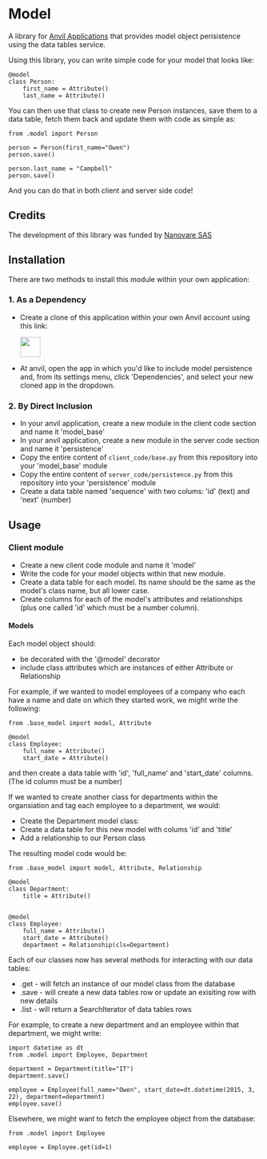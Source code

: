 # Model
A library for [Anvil Applications](https://anvil.works) that provides model object
perisistence using the data tables service.

Using this library, you can write simple code for your model that looks like:

```
@model
class Person:
    first_name = Attribute()
    last_name = Attribute()
```

You can then use that class to create new Person
instances, save them to a data table, fetch them back and update them with code as simple as:

```
from .model import Person

person = Person(first_name="Owen")
person.save()

person.last_name = "Campbell"
person.save()
```

And you can do that in both client and server side code!

## Credits
The development of this library was funded by [Nanovare SAS](https://www.mojofertility.co)

## Installation
There are two methods to install this module within your own application:

### 1. As a Dependency

  * Create a clone of this application within your own Anvil account using this link:

    [<img src="https://anvil.works/img/forum/copy-app.png" height='40px'>](https://anvil.works/build#clone:2MVSGI6X5XLOHJNE=F2FBUNOHSQGADHUEEZ3EQTT5)
  
  * At anvil, open the app in which you'd like to include model persistence and, from its settings menu, click 'Dependencies',
    and select your new cloned app in the dropdown.

### 2. By Direct Inclusion

  * In your anvil application, create a new module in the client code section and name it 'model_base'
  * In your anvil application, create a new module in the server code section and name it 'persistence'
  * Copy the entire content of `client_code/base.py` from this repository into your 'model_base' module
  * Copy the entire content of `server_code/persistence.py` from this repository into your 'persistence' module
  * Create a data table named 'sequence' with two colums: 'id' (text) and 'next' (number)
  
## Usage

### Client module

  * Create a new client code module and name it 'model'
  * Write the code for your model objects within that new module.
  * Create a data table for each model. Its name should be the same as the model's class name, but all lower case.
  * Create columns for each of the model's attributes and relationships (plus one called 'id' which must be a number column).

#### Models
  
  Each model object should:

  * be decorated with the '@model' decorator
  * include class attributes which are instances of either Attribute or Relationship


  For example, if we wanted to model employees of a company who each have a name and date on which they started work, we might write the following:

  ```
  from .base_model import model, Attribute

  @model
  class Employee:
      full_name = Attribute()
      start_date = Attribute()
  ```

  and then create a data table with 'id', 'full_name' and 'start_date' columns. (The id column must be a number)

  If we wanted to create another class for departments within the organsiation and tag each employee to a department, we would:

  * Create the Department model class:
  * Create a data table for this new model with colums 'id' and 'title'
  * Add a relationship to our Person class

  The resulting model code would be:

  ```
  from .base_model import model, Attribute, Relationship

  @model
  class Department:
      title = Attribute()


  @model
  class Employee:
      full_name = Attribute()
      start_date = Attribute()
      department = Relationship(cls=Department)
  ```

  Each of our classes now has several methods for interacting with our data tables:

  * .get - will fetch an instance of our model class from the database
  * .save - will create a new data tables row or update an exisiting row with new details
  * .list - will return a SearchIterator of data tables rows

  For example, to create a new department and an employee within that department, we might write:

  ```
  import datetime as dt
  from .model import Employee, Department

  department = Department(title="IT")
  department.save()

  employee = Employee(full_name="Owen", start_date=dt.datetime(2015, 3, 22), department=department)
  employee.save()
  ```

  Elsewhere, we might want to fetch the employee object from the database:

  ```
  from .model import Employee

  employee = Employee.get(id=1)
  ```
  
